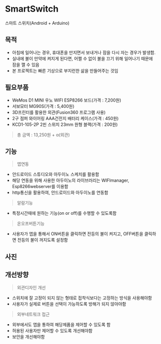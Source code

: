 # SmartSwitch
스마트 스위치(Android + Arduino)

## 목적
- 아침에 일어나는 경우, 휴대폰을 만지면서 보내거나 잠을 다시 자는 경우가 발생함.
- 실내에 불이 만약에 켜지게 된다면, 어쩔 수 없이 불을 끄기 위해 일어나기 때문에 잠을 깰 수 있음
- 본 프로젝트는 빠른 기상으로 부지런한 삶을 만들어주는 것임

## 필요부품
- WeMos D1 MINI 우노 WIFI ESP8266 보드(가격 : 7,200원)
- 서보모터 MG90S(가격 : 5,400원)
- 3D프린터를 활용한 외관(Fusion360 프로그램 사용)
- 2구 점퍼 와이어링 AAA건전지 배터리 케이스(가격 : 450원)
- KCD1-105-2P 2핀 스위치 23mm 원형 블랙(가격 : 200원)
> 총 금액 : 13,250원 + α(외관)

## 기능
> 앱연동
  - 안드로이드 스튜디오와 아두이노 스케치를 활용함
  - 해당 연동을 위해 사용한 아두이노의 라이브러리는 WIFImanager, Esp8266webserver를 이용함
  - http통신을 활용하여, 안드로이드와 아두이노를 연동함
> 알람기능
  - 특정시간때에 원하는 기능(on or off)를 수행할 수 있도록함
> 온오프버튼기능
  - 사용자가 앱을 통해서 ON버튼을 클릭하면 전등의 불이 켜지고, OFF버튼을 클릭하면 전등의 불이 꺼지도록 설정함

## 사진

## 개선방향
> 외관디자인 개선
  - 스위치에 잘 고정이 되지 않는 형태로 접착식보다는 고정하는 방식을 사용해야함
  - 사용자가 실제로 버튼을 선택이 가능하도록 방해가 되지 않아야함
> 외부네트워크 접근
  - 외부에서도 앱을 통하여 해당제품을 제어할 수 있도록 함
  - 허용된 사용자만 제어할 수 있도록 개선해야함
  - 보안을 개선해야함
